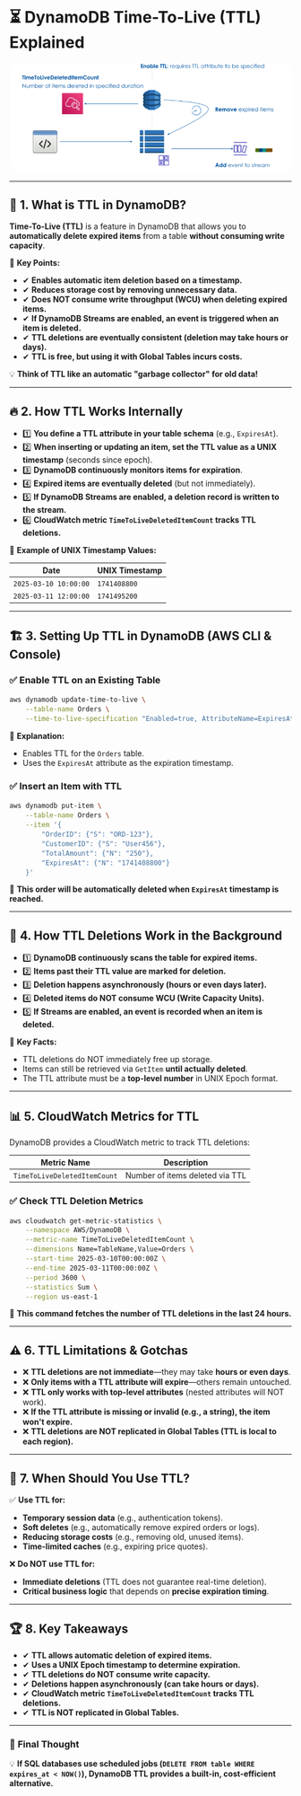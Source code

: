 # ⏳ **DynamoDB Time-To-Live (TTL) Explained**

<div style="text-align: center;">
  <img style="border-radius: 20px;background-color: white" src="images/ddb-ttl.png" alt="DynamoDB Time-To-Live (TTL) diagram" />
</div>

---

## 📌 **1. What is TTL in DynamoDB?**

**Time-To-Live (TTL)** is a feature in DynamoDB that allows you to **automatically delete expired items** from a table **without consuming write capacity**.

🔹 **Key Points:**

- ✔ **Enables automatic item deletion based on a timestamp.**
- ✔ **Reduces storage cost by removing unnecessary data.**
- ✔ **Does NOT consume write throughput (WCU) when deleting expired items.**
- ✔ **If DynamoDB Streams are enabled, an event is triggered when an item is deleted.**
- ✔ **TTL deletions are eventually consistent (deletion may take hours or days).**
- ✔ **TTL is free, but using it with Global Tables incurs costs.**

💡 **Think of TTL like an automatic "garbage collector" for old data!**

---

## 🔥 **2. How TTL Works Internally**

- 1️⃣ **You define a TTL attribute in your table schema** (e.g., `ExpiresAt`).
- 2️⃣ **When inserting or updating an item, set the TTL value as a UNIX timestamp** (seconds since epoch).
- 3️⃣ **DynamoDB continuously monitors items for expiration**.
- 4️⃣ **Expired items are eventually deleted** (but not immediately).
- 5️⃣ **If DynamoDB Streams are enabled, a deletion record is written to the stream.**
- 6️⃣ **CloudWatch metric `TimeToLiveDeletedItemCount` tracks TTL deletions.**

📌 **Example of UNIX Timestamp Values:**

| **Date**              | **UNIX Timestamp** |
| --------------------- | ------------------ |
| `2025-03-10 10:00:00` | `1741408800`       |
| `2025-03-11 12:00:00` | `1741495200`       |

---

## 🏗 **3. Setting Up TTL in DynamoDB (AWS CLI & Console)**

### ✅ **Enable TTL on an Existing Table**

```sh
aws dynamodb update-time-to-live \
    --table-name Orders \
    --time-to-live-specification "Enabled=true, AttributeName=ExpiresAt"
```

📌 **Explanation:**

- Enables TTL for the `Orders` table.
- Uses the `ExpiresAt` attribute as the expiration timestamp.

### ✅ **Insert an Item with TTL**

```sh
aws dynamodb put-item \
    --table-name Orders \
    --item '{
        "OrderID": {"S": "ORD-123"},
        "CustomerID": {"S": "User456"},
        "TotalAmount": {"N": "250"},
        "ExpiresAt": {"N": "1741408800"}
    }'
```

📌 **This order will be automatically deleted when `ExpiresAt` timestamp is reached.**

---

## 🔄 **4. How TTL Deletions Work in the Background**

- 1️⃣ **DynamoDB continuously scans the table for expired items.**
- 2️⃣ **Items past their TTL value are marked for deletion.**
- 3️⃣ **Deletion happens asynchronously (hours or even days later).**
- 4️⃣ **Deleted items do NOT consume WCU (Write Capacity Units).**
- 5️⃣ **If Streams are enabled, an event is recorded when an item is deleted.**

📌 **Key Facts:**

- TTL deletions do NOT immediately free up storage.
- Items can still be retrieved via `GetItem` **until actually deleted**.
- The TTL attribute must be a **top-level number** in UNIX Epoch format.

---

## 📊 **5. CloudWatch Metrics for TTL**

DynamoDB provides a CloudWatch metric to track TTL deletions:

| **Metric Name**              | **Description**                 |
| ---------------------------- | ------------------------------- |
| `TimeToLiveDeletedItemCount` | Number of items deleted via TTL |

### ✅ **Check TTL Deletion Metrics**

```sh
aws cloudwatch get-metric-statistics \
    --namespace AWS/DynamoDB \
    --metric-name TimeToLiveDeletedItemCount \
    --dimensions Name=TableName,Value=Orders \
    --start-time 2025-03-10T00:00:00Z \
    --end-time 2025-03-11T00:00:00Z \
    --period 3600 \
    --statistics Sum \
    --region us-east-1
```

📌 **This command fetches the number of TTL deletions in the last 24 hours.**

---

## ⚠️ **6. TTL Limitations & Gotchas**

- ❌ **TTL deletions are not immediate**—they may take **hours or even days**.
- ❌ **Only items with a TTL attribute will expire**—others remain untouched.
- ❌ **TTL only works with top-level attributes** (nested attributes will NOT work).
- ❌ **If the TTL attribute is missing or invalid (e.g., a string), the item won't expire.**
- ❌ **TTL deletions are NOT replicated in Global Tables (TTL is local to each region).**

---

## 🎯 **7. When Should You Use TTL?**

✅ **Use TTL for:**

- **Temporary session data** (e.g., authentication tokens).
- **Soft deletes** (e.g., automatically remove expired orders or logs).
- **Reducing storage costs** (e.g., removing old, unused items).
- **Time-limited caches** (e.g., expiring price quotes).

❌ **Do NOT use TTL for:**

- **Immediate deletions** (TTL does not guarantee real-time deletion).
- **Critical business logic** that depends on **precise expiration timing**.

---

## 🏆 **8. Key Takeaways**

- ✔ **TTL allows automatic deletion of expired items.**
- ✔ **Uses a UNIX Epoch timestamp to determine expiration.**
- ✔ **TTL deletions do NOT consume write capacity.**
- ✔ **Deletions happen asynchronously (can take hours or days).**
- ✔ **CloudWatch metric `TimeToLiveDeletedItemCount` tracks TTL deletions.**
- ✔ **TTL is NOT replicated in Global Tables.**

---

### 🎯 **Final Thought**

💡 **If SQL databases use scheduled jobs (`DELETE FROM table WHERE expires_at < NOW()`), DynamoDB TTL provides a built-in, cost-efficient alternative.**
